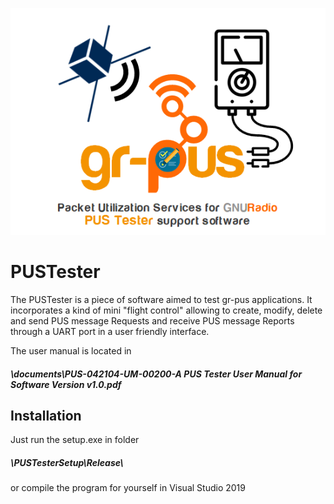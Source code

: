 ![Alt text](./images/PUSTester.png?raw=true)
# PUSTester
The PUSTester is a piece of software aimed to test gr-pus applications. It incorporates a kind of mini "flight control" allowing to create, modify, delete and send PUS message Requests and receive PUS message Reports through a UART port in a user friendly interface.
 
The user manual is located in
##### \documents\PUS-042104-UM-00200-A PUS Tester User Manual for Software Version v1.0.pdf 

## Installation

Just run the setup.exe in folder 
##### \PUSTesterSetup\Release\ 
or compile the program for yourself in Visual Studio 2019
